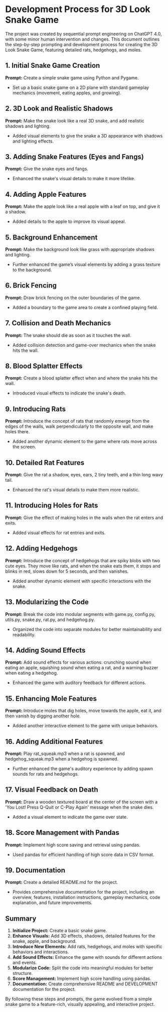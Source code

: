 # Development Process for 3D Look Snake Game

The project was created by sequential prompt engineering on ChatGPT 4.0, with some minor human intervention and changes. This document outlines the step-by-step prompting and development process for creating the 3D Look Snake Game, featuring detailed rats, hedgehogs, and moles.

## 1. Initial Snake Game Creation

**Prompt:**
Create a simple snake game using Python and Pygame.

- Set up a basic snake game on a 2D plane with standard gameplay mechanics (movement, eating apples, and growing).

## 2. 3D Look and Realistic Shadows

**Prompt:**
Make the snake look like a real 3D snake, and add realistic shadows and lighting.

- Added visual elements to give the snake a 3D appearance with shadows and lighting effects.

## 3. Adding Snake Features (Eyes and Fangs)

**Prompt:**
Give the snake eyes and fangs.

- Enhanced the snake's visual details to make it more lifelike.

## 4. Adding Apple Features

**Prompt:**
Make the apple look like a real apple with a leaf on top, and give it a shadow.

- Added details to the apple to improve its visual appeal.

## 5. Background Enhancement

**Prompt:**
Make the background look like grass with appropriate shadows and lighting.

- Further enhanced the game’s visual elements by adding a grass texture to the background.

## 6. Brick Fencing

**Prompt:**
Draw brick fencing on the outer boundaries of the game.

- Added a boundary to the game area to create a confined playing field.

## 7. Collision and Death Mechanics

**Prompt:**
The snake should die as soon as it touches the wall.

- Added collision detection and game-over mechanics when the snake hits the wall.

## 8. Blood Splatter Effects

**Prompt:**
Create a blood splatter effect when and where the snake hits the wall.

- Introduced visual effects to indicate the snake's death.

## 9. Introducing Rats

**Prompt:**
Introduce the concept of rats that randomly emerge from the edges of the walls, walk perpendicularly to the opposite wall, and make holes there.

- Added another dynamic element to the game where rats move across the screen.

## 10. Detailed Rat Features

**Prompt:**
Give the rat a shadow, eyes, ears, 2 tiny teeth, and a thin long wavy tail.

- Enhanced the rat's visual details to make them more realistic.

## 11. Introducing Holes for Rats

**Prompt:**
Give the effect of making holes in the walls when the rat enters and exits.

- Added visual effects for rat entries and exits.

## 12. Adding Hedgehogs

**Prompt:**
Introduce the concept of hedgehogs that are spiky blobs with two cute eyes. They move like rats, and when the snake eats them, it stops and blinks in red, slows down for 5 seconds, and then vanishes.

- Added another dynamic element with specific interactions with the snake.

## 13. Modularizing the Code

**Prompt:**
Break the code into modular segments with game.py, config.py, utils.py, snake.py, rat.py, and hedgehog.py.

- Organized the code into separate modules for better maintainability and readability.

## 14. Adding Sound Effects

**Prompt:**
Add sound effects for various actions: crunching sound when eating an apple, squishing sound when eating a rat, and a warning buzzer when eating a hedgehog.

- Enhanced the game with auditory feedback for different actions.

## 15. Enhancing Mole Features

**Prompt:**
Introduce moles that dig holes, move towards the apple, eat it, and then vanish by digging another hole.

- Added another interactive element to the game with unique behaviors.

## 16. Adding Additional Features

**Prompt:**
Play rat_squeak.mp3 when a rat is spawned, and hedgehog_squeak.mp3 when a hedgehog is spawned.

- Further enhanced the game's auditory experience by adding spawn sounds for rats and hedgehogs.

## 17. Visual Feedback on Death

**Prompt:**
Draw a wooden textured board at the center of the screen with a 'You Lost! Press Q-Quit or C-Play Again' message when the snake dies.

- Added a visual element to indicate the game over state.

## 18. Score Management with Pandas

**Prompt:**
Implement high score saving and retrieval using pandas.

- Used pandas for efficient handling of high score data in CSV format.

## 19. Documentation

**Prompt:**
Create a detailed README.md for the project.

- Provides comprehensive documentation for the project, including an overview, features, installation instructions, gameplay mechanics, code explanation, and future improvements.

## Summary

1. **Initialize Project:** Create a basic snake game.
2. **Enhance Visuals:** Add 3D effects, shadows, detailed features for the snake, apple, and background.
3. **Introduce New Elements:** Add rats, hedgehogs, and moles with specific behaviors and interactions.
4. **Add Sound Effects:** Enhance the game with sounds for different actions and events.
5. **Modularize Code:** Split the code into meaningful modules for better structure.
6. **Score Management:** Implement high score handling using pandas.
7. **Documentation:** Create comprehensive README and DEVELOPMENT documentation for the project.

By following these steps and prompts, the game evolved from a simple snake game to a feature-rich, visually appealing, and interactive project.